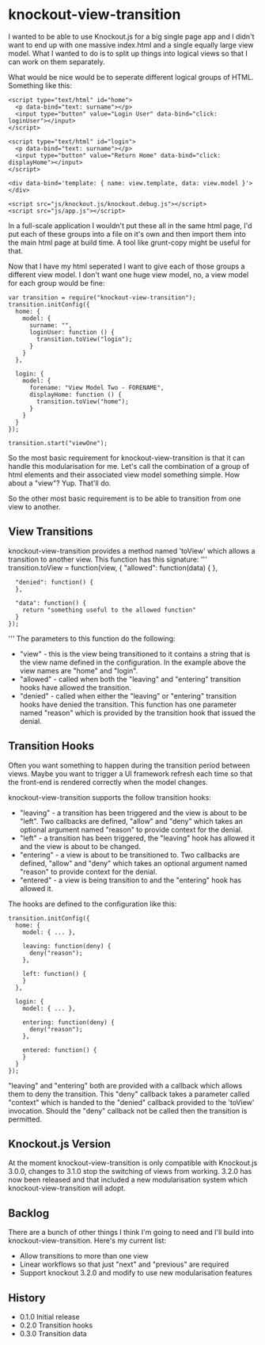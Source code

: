 knockout-view-transition
========================

I wanted to be able to use Knockout.js for a big single page app and I didn't want to end up with one massive index.html and a single equally large view model. What I wanted to do is to split up things into logical views so that I can work on them separately.

What would be nice would be to seperate different logical groups of HTML. Something like this:
```
<script type="text/html" id="home">
  <p data-bind="text: surname"></p>
  <input type="button" value="Login User" data-bind="click: loginUser"></input>
</script>

<script type="text/html" id="login">
  <p data-bind="text: surname"></p>
  <input type="button" value="Return Home" data-bind="click: displayHome"></input>
</script>

<div data-bind='template: { name: view.template, data: view.model }'> </div>

<script src="js/knockout.js/knockout.debug.js"></script>
<script src="js/app.js"></script>
```
In a full-scale application I wouldn't put these all in the same html page, I'd put each of these groups into a file on it's own and then import them into the main html page at build time. A tool like grunt-copy might be useful for that.

Now that I have my html seperated I want to give each of those groups a different view model. I don't want one huge view model, no, a view model for each group would be fine:
```
var transition = require("knockout-view-transition");
transition.initConfig({
  home: {
    model: {
      surname: "",
      loginUser: function () {
        transition.toView("login");
      }
    }
  },

  login: {
    model: {
      forename: "View Model Two - FORENAME",
      displayHome: function () {
        transition.toView("home");
      }
    }
  }
});

transition.start("viewOne");
```
So the most basic requirement for knockout-view-transition is that it can handle this modularisation for me. Let's call the combination of a group of html elements and their associated view model something simple. How about a "view"? Yup. That'll do.

So the other most basic requirement is to be able to transition from one view to another.

View Transitions
----------------
knockout-view-transition provides a method named 'toView' which allows a transition to another view. This function has this signature:
'''
transition.toView = function(view,
    {
      "allowed": function(data) {
      },
      
      "denied": function() {
      },
      
      "data": function() {
        return "something useful to the allowed function"
      }
    });
'''
The parameters to this function do the following:
* "view" - this is the view being transitioned to it contains a string that is the view name defined in the configuration. In the example above the view names are "home" and "login".
* "allowed" - called when both the "leaving" and "entering" transition hooks have allowed the transition.
* "denied" - called when either the "leaving" or "entering" transition hooks have denied the transition. This function has one parameter named "reason" which is provided by the transition hook that issued the denial.

Transition Hooks
----------------
Often you want something to happen during the transition period between views. Maybe you want to trigger a UI framework refresh each time so that the front-end is rendered correctly when the model changes.

knockout-view-transition supports the follow transition hooks:
* "leaving" - a transition has been triggered and the view is about to be "left". Two callbacks are defined, "allow" and "deny" which takes an optional argument named "reason" to provide context for the denial.
* "left" - a transition has been triggered, the "leaving" hook has allowed it and the view is about to be changed.
* "entering" - a view is about to be transitioned to. Two callbacks are defined, "allow" and "deny" which takes an optional argument named "reason" to provide context for the denial.
* "entered" - a view is being transition to and the "entering" hook has allowed it.

The hooks are defined to the configuration like this:
```
transition.initConfig({
  home: {
    model: { ... },

    leaving: function(deny) {
      deny("reason");
    },

    left: function() {
    }
  },

  login: {
    model: { ... },

    entering: function(deny) {
      deny("reason");
    },

    entered: function() {
    }
  }
});
```
"leaving" and "entering" both are provided with a callback which allows them to deny the transition.
This "deny" callback takes a parameter called "context" which is handed to the "denied" callback
provided to the 'toView' invocation. Should the "deny" callback not be called then the transition
is permitted.

Knockout.js Version
-------------------
At the moment knockout-view-transition is only compatible with Knockout.js 3.0.0, changes to 3.1.0
stop the switching of views from working. 3.2.0 has now been released and that included a new
modularisation system which knockout-view-transition will adopt.

Backlog
-------
There are a bunch of other things I think I'm going to need and I'll build into
knockout-view-transition. Here's my current list:
* Allow transitions to more than one view
* Linear workflows so that just "next" and "previous" are required
* Support knockout 3.2.0 and modify to use new modularisation features

History
-------
* 0.1.0 Initial release
* 0.2.0 Transition hooks
* 0.3.0 Transition data